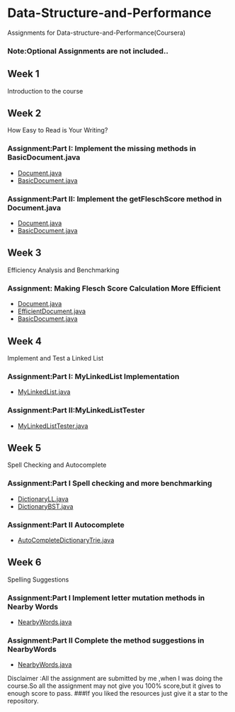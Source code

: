 # Data-Structure-and-Performance

Assignments for Data-structure-and-Performance(Coursera)<br>
### Note:Optional Assignments are not included..
## Week 1

Introduction to the course<br>

## Week 2
How Easy to Read is Your Writing?

### Assignment:Part I:  Implement the missing methods in BasicDocument.java<br>
* <a href="https://github.com/hackSumit/Data-Structure-and-Performance/tree/master/MOOCTextEditor/src/document/Document.java">Document.java</a> 
* <a href="https://github.com/hackSumit/Data-Structure-and-Performance/tree/master/MOOCTextEditor/src/document/BasicDocument.java">BasicDocument.java</a> 

### Assignment:Part II:  Implement the getFleschScore method in Document.java<br>
* <a href="https://github.com/hackSumit/Data-Structure-and-Performance/tree/master/MOOCTextEditor/src/document/Document.java">Document.java</a> 
* <a href="https://github.com/hackSumit/Data-Structure-and-Performance/tree/master/MOOCTextEditor/src/document/BasicDocument.java">BasicDocument.java</a> 

## Week 3 
Efficiency Analysis and Benchmarking
### Assignment: Making Flesch Score Calculation More Efficient<br>
* <a href="https://github.com/hackSumit/Data-Structure-and-Performance/tree/master/MOOCTextEditor/src/document/Document.java">Document.java</a> 
* <a href="https://github.com/hackSumit/Data-Structure-and-Performance/tree/master/MOOCTextEditor/src/document/EfficientDocument.java">EfficientDocument.java</a> 
* <a href="https://github.com/hackSumit/Data-Structure-and-Performance/tree/master/MOOCTextEditor/src/document/BasicDocument.java">BasicDocument.java</a> 

## Week 4
Implement and Test a Linked List
### Assignment:Part I: MyLinkedList Implementation<br>
* <a href="https://github.com/hackSumit/Data-Structure-and-Performance/blob/master/MOOCTextEditor/src/textgen/MyLinkedList.java">MyLinkedList.java</a> 
### Assignment:Part II:MyLinkedListTester<br>
* <a href="https://github.com/hackSumit/Data-Structure-and-Performance/tree/master/MOOCTextEditor/src/document/MyLinkedListTester.java"> MyLinkedListTester.java</a> 

## Week 5
Spell Checking and Autocomplete
### Assignment:Part I Spell checking and more benchmarking
* <a href="https://github.com/hackSumit/Data-Structure-and-Performance/blob/master/MOOCTextEditor/src/spelling/DictionaryLL.java"> DictionaryLL.java </a> 
* <a href="https://github.com/hackSumit/Data-Structure-and-Performance/blob/master/MOOCTextEditor/src/spelling/DictionaryBST.java"> DictionaryBST.java </a>

### Assignment:Part II Autocomplete
* <a href="https://github.com/hackSumit/Data-Structure-and-Performance/blob/master/MOOCTextEditor/src/spelling/AutoCompleteDictionaryTrie.java"> AutoCompleteDictionaryTrie.java</a> 

## Week 6
Spelling Suggestions
### Assignment:Part I Implement letter mutation methods in Nearby Words
* <a href="https://github.com/hackSumit/Data-Structure-and-Performance/blob/master/MOOCTextEditor/src/spelling/NearbyWords.java"> NearbyWords.java </a> 
  
### Assignment:Part II Complete the method suggestions in NearbyWords
* <a href="https://github.com/hackSumit/Data-Structure-and-Performance/blob/master/MOOCTextEditor/src/spelling/NearbyWords.java"> NearbyWords.java </a> 


Disclaimer :All the assignment are submitted by me ,when I was doing the course.So all the assignment may not give you 100% score,but it gives to enough score to pass.
###If you liked the resources just give it a star to the repository.
